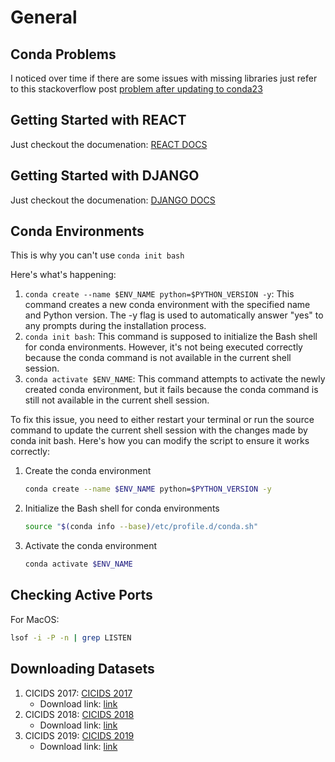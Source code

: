 # General

## Conda Problems

I noticed over time if there are some issues with missing libraries just refer
to this stackoverflow post [problem after updating to conda23](https://stackoverflow.com/questions/77617946/solve-conda-libmamba-solver-libarchive-so-19-error-after-updating-conda-to-23)

## Getting Started with REACT

Just checkout the documenation: [REACT DOCS](https://react.dev/)

## Getting Started with DJANGO

Just checkout the documenation: [DJANGO DOCS](https://docs.djangoproject.com/en/5.0/)

## Conda Environments

This is why you can't use `conda init bash`

Here's what's happening:

1. `conda create --name $ENV_NAME python=$PYTHON_VERSION -y`: This command creates a new conda environment with the specified name and Python version. The -y flag is used to automatically answer "yes" to any prompts during the installation process.
2. `conda init bash`: This command is supposed to initialize the Bash shell for conda environments. However, it's not being executed correctly because the conda command is not available in the current shell session.
3. `conda activate $ENV_NAME`: This command attempts to activate the newly created conda environment, but it fails because the conda command is still not available in the current shell session.

To fix this issue, you need to either restart your terminal or run the source command to update the current shell session with the changes made by conda init bash. Here's how you can modify the script to ensure it works correctly:

1. Create the conda environment
    ```bash
    conda create --name $ENV_NAME python=$PYTHON_VERSION -y
    ```

2. Initialize the Bash shell for conda environments
    ```bash
    source "$(conda info --base)/etc/profile.d/conda.sh"
    ```

3. Activate the conda environment
    ```bash
    conda activate $ENV_NAME
    ```

## Checking Active Ports

For MacOS:

```bash
lsof -i -P -n | grep LISTEN
```

## Downloading Datasets

1. CICIDS 2017: [CICIDS 2017](https://www.unb.ca/cic/datasets/ids-2017.html)
    - Download link: [link](http://205.174.165.80/CICDataset/CIC-IDS-2017/Dataset/)
2. CICIDS 2018: [CICIDS 2018](https://www.unb.ca/cic/datasets/ids-2018.html)
    - Download link: [link](http://205.174.165.80/CICDataset/CICDDoS2019/Dataset/)
3. CICIDS 2019: [CICIDS 2019](https://www.unb.ca/cic/datasets/ids-2019.html)
    - Download link: [link](http://205.174.165.80/CICDataset/CIC-IDS-2019/Dataset/)